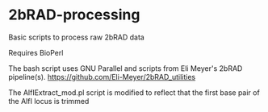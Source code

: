 # 2bRAD-processing
Basic scripts to process raw 2bRAD data

Requires BioPerl

The bash script uses GNU Parallel and scripts from Eli Meyer's 2bRAD pipeline(s). https://github.com/Eli-Meyer/2bRAD_utilities

The AlfIExtract_mod.pl script is modified to reflect that the first base pair of the AlfI locus is trimmed


